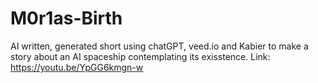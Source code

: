 # M0r1as-Birth
AI written, generated short using chatGPT, veed.io and Kabier to make a story about an AI spaceship contemplating its exisstence.
Link: https://youtu.be/YpGG6kmgn-w
